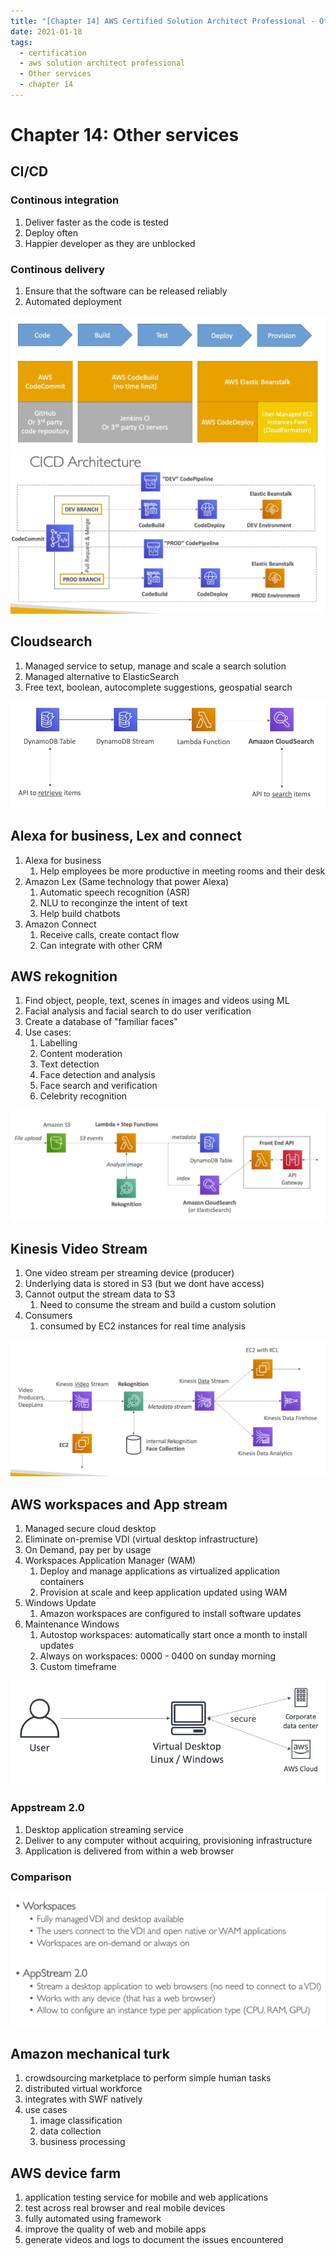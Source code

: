 ```yaml
---
title: "[Chapter 14] AWS Certified Solution Architect Professional - Other services"
date: 2021-01-18
tags:
  - certification
  - aws solution architect professional
  - Other services
  - chapter 14
---
```


# Chapter 14: Other services

## CI/CD

### Continous integration

1. Deliver faster as the code is tested
2. Deploy often
3. Happier developer as they are unblocked

### Continous delivery

1. Ensure that the software can be released reliably
2. Automated deployment

![cicd](./other-services/cicd.png)
![cicdarchitecture](./other-services/cicd-architecture.png)

## Cloudsearch

1. Managed service to setup, manage and scale a search solution
2. Managed alternative to ElasticSearch
3. Free text, boolean, autocomplete suggestions, geospatial search

![cloudsearch](./other-services/cloudsearch.png)

## Alexa for business, Lex and connect

1. Alexa for business
   1. Help employees be more productive in meeting rooms and their desk
2. Amazon Lex (Same technology that power Alexa)
   1. Automatic speech recognition (ASR)
   2. NLU to reconginze the intent of text 
   3. Help build chatbots
3. Amazon Connect
   1. Receive calls, create contact flow
   2. Can integrate with other CRM

## AWS rekognition

1. Find object, people, text, scenes in images and videos using ML
2. Facial analysis and facial search to do user verification
3. Create a database of "familiar faces"
4. Use cases:
   1. Labelling
   2. Content moderation
   3. Text detection
   4. Face detection and analysis
   5. Face search and verification
   6. Celebrity recognition
   
![rekognition](./other-services/rekognition.png)

## Kinesis Video Stream

1. One video stream per streaming device (producer)
2. Underlying data is stored in S3 (but we dont have access)
3. Cannot output the stream data to S3
   1. Need to consume the stream and build a custom solution
4. Consumers
   1. consumed by EC2 instances for real time analysis
  
![kinesis-video-stream](./other-services/kinesis-video-stream.png)

## AWS workspaces and App stream

1. Managed secure cloud desktop
2. Eliminate on-premise VDI (virtual desktop infrastructure)
3. On Demand, pay per by usage
4. Workspaces Application Manager (WAM)
   1. Deploy and manage applications as virtualized application containers
   2. Provision at scale and keep application updated using WAM
5. Windows Update
   1. Amazon workspaces are configured to install software updates
6. Maintenance Windows
   1. Autostop workspaces: automatically start once a month to install updates
   2. Always on workspaces: 0000 - 0400 on sunday morning
   3. Custom timeframe


![workspaces](./other-services/workspaces.png)

### Appstream 2.0

1. Desktop application streaming service
2. Deliver to any computer without acquiring, provisioning infrastructure
3. Application is delivered from within a web browser

### Comparison

![workspace-vs-appstream](./other-services/workspace-vs-appstream.png)

## Amazon mechanical turk

1. crowdsourcing marketplace to perform simple human tasks
2. distributed virtual workforce
3. integrates with SWF natively
4. use cases
   1. image classification
   2. data collection
   3. business processing

## AWS device farm

1. application testing service for mobile and web applications
2. test across real browser and real mobile devices
3. fully automated using framework
4. improve the quality of web and mobile apps
5. generate videos and logs to document the issues encountered